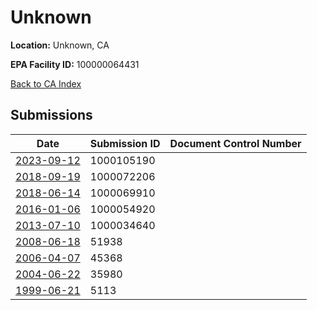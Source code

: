 # Unknown

**Location:** Unknown, CA

**EPA Facility ID:** 100000064431

[Back to CA Index](../../index.md)

## Submissions

| Date | Submission ID | Document Control Number |
|------|--------------|-------------------------|
| [2023-09-12](submissions/1000105190.md) | 1000105190 |  |
| [2018-09-19](submissions/1000072206.md) | 1000072206 |  |
| [2018-06-14](submissions/1000069910.md) | 1000069910 |  |
| [2016-01-06](submissions/1000054920.md) | 1000054920 |  |
| [2013-07-10](submissions/1000034640.md) | 1000034640 |  |
| [2008-06-18](submissions/51938.md) | 51938 |  |
| [2006-04-07](submissions/45368.md) | 45368 |  |
| [2004-06-22](submissions/35980.md) | 35980 |  |
| [1999-06-21](submissions/5113.md) | 5113 |  |
